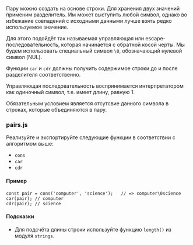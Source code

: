 Пару можно создать на основе строки. Для хранения двух значений применим разделитель. Им может выступить любой символ, однако во избежание совпадений с исходными данными лучше взять редко используемое значение.

Для этого подойдёт так называемая управляющая или escape-последовательность, которая начинается с обратной косой черты. Мы будем использовать специальный символ `\0`, обозначающий нулевой символ (NUL).

Функции `car` и `cdr` должны получить содержимое строки до и после разделителя соответственно.

Управляющая последовательность воспринимается интерпретатором как одиночный символ, т.е. имеет длину, равную 1.

Обязательным условием является отсутсвие данного символа в строках, которые объединяются в пару.

### pairs.js

Реализуйте и экспортируйте следующие функции в соответствии с алгоритмом выше:

-   `cons`
-   `car`
-   `cdr`

#### Пример

```
const pair = cons('computer', 'science');   // => computer\0science
car(pair); // computer
cdr(pair); // science

```

#### Подсказки

-   Для подсчёта длины строки используйте функцию `length()` из модуля `strings`.